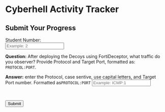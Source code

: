 
# Cyberhell Activity Tracker

## Submit Your Progress


<div class="progress">

Student Number:  
<input type="text" id="student-number" placeholder="Example: 2" required>  

**Question:** After deploying the Decoys using FortiDeceptor, what traffic do you observer? Provide Protocol and Target Port, formatted as: `PROTOCOL:PORT`.

**Answer:** enter the Protocol, case sentive, use capital letters, and Target Port number. Formatted as`PROTOCOL:PORT`
<input type="text" id="answer" placeholder="Example: ICMP:1" required>  

<br>

<button onclick="submitProgress()" class="fancy-button">Submit</button>



<script>
    
function submitProgress() {
    const studentNumber = document.getElementById("student-number").value;
    const answer = document.getElementById("answer").value;
    const chapter = "9";

    const number = Number(studentNumber.trim());

    if (number == "" ) {
        alert("❌ Student Number filed is empty. \nPlease provide your STUDENT-NUMBER");
        return;
    }

    if (isNaN(number) || number < 2 || number > 999 ) {
        alert("❌ Invalid Student Number, enter a number between 2 and 999 in the STUDENT-NUMBER field.");
        return;
    }

    // Send Data to FastAPI (Without the Answer)
    fetch("http://192.168.253.138:8000/submit-9", { 
        method: "POST",
        headers: { "Content-Type": "application/json" },
        body: JSON.stringify({
            "student_number": studentNumber, 
            "chapter": chapter,
            "answer": answer
        })
    })
    .then(response => {
        if (!response.ok) {
            // If error from server, parse the JSON error
            return response.json().then(data => { 
                throw new Error(data.detail); // detail is the field FastAPI uses for errors
            });
        }
        return response.json();
    })
    .then(data => alert(data.message)) // Success
    .catch(error => alert(error.message)); // Error
    
}
</script>

</div>
